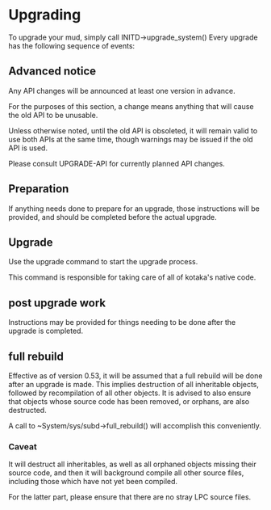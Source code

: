 # Upgrading

To upgrade your mud, simply call INITD->upgrade_system()
Every upgrade has the following sequence of events:

## Advanced notice

Any API changes will be announced at least one version in advance.

For the purposes of this section, a change means anything that will cause
the old API to be unusable.

Unless otherwise noted, until the old API is obsoleted, it will remain
valid to use both APIs at the same time, though warnings may be issued if
the old API is used.

Please consult UPGRADE-API for currently planned API changes.

## Preparation

If anything needs done to prepare for an upgrade, those instructions will
be provided, and should be completed before the actual upgrade.

## Upgrade

Use the upgrade command to start the upgrade process.

This command is responsible for taking care of all of kotaka's native
code.

## post upgrade work

Instructions may be provided for things needing to be done after the
upgrade is completed.

## full rebuild

Effective as of version 0.53, it will be assumed that a full rebuild will
be done after an upgrade is made.  This implies destruction of all
inheritable objects, followed by recompilation of all other objects.  It
is advised to also ensure that objects whose source code has been
removed, or orphans, are also destructed.

A call to ~System/sys/subd->full_rebuild() will accomplish this
conveniently.

### Caveat

It will destruct all inheritables, as well as all orphaned objects
missing their source code, and then it will background compile all other
source files, including those which have not yet been compiled.

For the latter part, please ensure that there are no stray LPC source
files.
